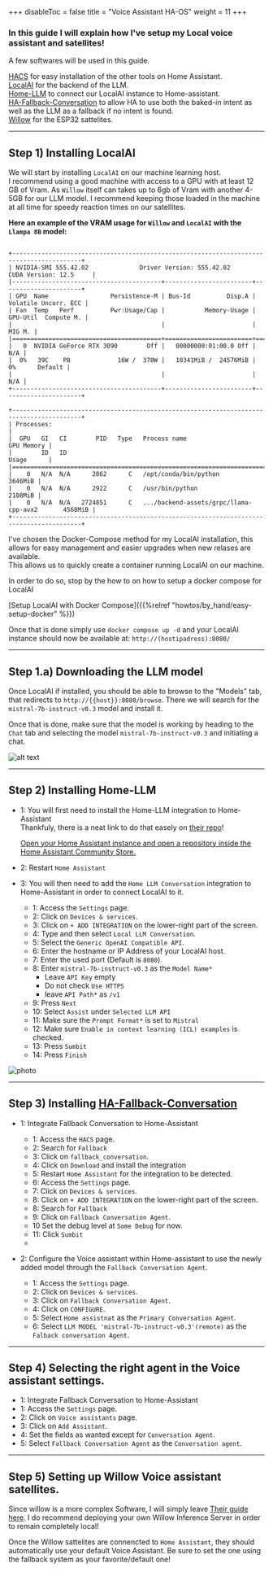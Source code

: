 +++
disableToc = false
title = "Voice Assistant HA-OS"
weight = 11
+++

### In this guide I will explain how I've setup my Local voice assistant and satellites!  
A few softwares will be used in this guide.

[HACS](https://hacs.xyz/) for easy installation of the other tools on Home Assistant.  
[LocalAI](https://localai.io/) for the backend of the LLM.  
[Home-LLM](https://github.com/acon96/home-llm) to connect our LocalAI instance to Home-assistant.  
[HA-Fallback-Conversation](https://github.com/m50/ha-fallback-conversation) to allow HA to use both the baked-in intent as well as the LLM as a fallback if no intent is found.  
[Willow](https://heywillow.io/) for the ESP32 sattelites.  


_____

## Step 1) Installing LocalAI

We will start by installing `LocalAI` on our machine learning host.   
I recommend using a good machine with access to a GPU with at least 12 GB of Vram. As `Willow` itself can takes up to 6gb of Vram with another 4-5GB for our LLM model.   I recommend keeping those loaded in the machine at all time for speedy reaction times on our satellites.

**Here an example of the VRAM usage for  `Willow` and `LocalAI` with the `Llampa 8B` model:**
```

+-----------------------------------------------------------------------------------------+
| NVIDIA-SMI 555.42.02              Driver Version: 555.42.02      CUDA Version: 12.5     |
|-----------------------------------------+------------------------+----------------------+
| GPU  Name                 Persistence-M | Bus-Id          Disp.A | Volatile Uncorr. ECC |
| Fan  Temp   Perf          Pwr:Usage/Cap |           Memory-Usage | GPU-Util  Compute M. |
|                                         |                        |               MIG M. |
|=========================================+========================+======================|
|   0  NVIDIA GeForce RTX 3090        Off |   00000000:01:00.0 Off |                  N/A |
|  0%   39C    P8             16W /  370W |   10341MiB /  24576MiB |      0%      Default |
|                                         |                        |                  N/A |
+-----------------------------------------+------------------------+----------------------+

+-----------------------------------------------------------------------------------------+
| Processes:                                                                              |
|  GPU   GI   CI        PID   Type   Process name                              GPU Memory |
|        ID   ID                                                               Usage      |
|=========================================================================================|
|    0   N/A  N/A      2862      C   /opt/conda/bin/python                        3646MiB |
|    0   N/A  N/A      2922      C   /usr/bin/python                              2108MiB |
|    0   N/A  N/A   2724851      C   .../backend-assets/grpc/llama-cpp-avx2       4568MiB |
+-----------------------------------------------------------------------------------------+
```

I've chosen the Docker-Compose method for my LocalAI installation, this allows for easy management and easier upgrades when new relases are available.  
This allows us to quickly create a container running LocalAI on our machine.  

In order to do so, stop by the how to on how to setup a docker compose for LocalAI

[Setup LocalAI with Docker Compose]({{%relref "howtos/by_hand/easy-setup-docker" %}})

Once that is done simply use `docker compose up -d` and your LocalAI instance should now be available at: 
`http://(hostipadress):8080/`
_____

## Step 1.a) Downloading the LLM model

Once LocalAI if installed, you should be able to browse to the "Models" tab, that redirects to ``http://{{host}}:8080/browse``. There we will search for the `mistral-7b-instruct-v0.3` model and install it.

Once that is done, make sure that the model is working by heading to the `Chat` tab and selecting the model `mistral-7b-instruct-v0.3` and initiating a chat. 

![alt text](https://github.com/maxi1134/Home-Assistant-Config/blob/master/assets/ai_guide/chat_example.png?raw=true)

_____

## Step 2) Installing Home-LLM




- 1: You will first need to install the Home-LLM integration to Home-Assistant   
    Thankfuly, there is a neat link to do that easely on [their repo](https://github.com/acon96/home-llm)!

     [Open your Home Assistant instance and open a repository inside the Home Assistant Community Store.](https://my.home-assistant.io/redirect/hacs_repository/?category=Integration&repository=home-llm&owner=acon96) 

- 2: Restart `Home Assistant`

- 3: You will then need to add the  `Home LLM Conversation` integration to Home-Assistant in order to connect LocalAI to it.
    - 1: Access the `Settings` page.
    - 2: Click on `Devices & services`.
    - 3: Click on `+ ADD INTEGRATION` on the lower-right part of the screen.
    - 4: Type and then select `Local LLM Conversation`.
    - 5: Select the `Generic OpenAI Compatible API`.
    - 6: Enter the hostname or IP Address of your LocalAI host.
    - 7: Enter the used port (Default is `8080`).
    - 8: Enter `mistral-7b-instruct-v0.3` as the `Model Name*`
      - Leave `API Key` empty
      - Do not check `Use HTTPS`
      - leave `API Path*` as `/v1` 
    - 9: Press `Next`
    - 10: Select `Assist` under `Selected LLM API`
    - 11: Make sure the `Prompt Format*` is set to `Mistral`
    - 12: Make sure `Enable in context learning (ICL) examples` is checked.
    - 13: Press `Sumbit`
    - 14: Press `Finish`

![photo](https://github.com/maxi1134/Home-Assistant-Config/blob/master/assets/home_llm_guide/home_llm_installation_video.gif?raw=true)

_____

## Step 3) Installing [HA-Fallback-Conversation](https://github.com/m50/ha-fallback-conversation)


- 1:  Integrate Fallback Conversation to Home-Assistant
  - 1: Access the `HACS` page.
  - 2: Search for `Fallback`
  - 3: Click on `fallback_conversation`.
  - 4: Click on `Download` and install the integration
  - 5: Restart `Home Assistant` for the integration to be detected.
  - 6: Access the `Settings` page.
  - 7: Click on `Devices & services`.
  - 8: Click on `+ ADD INTEGRATION` on the lower-right part of the screen.
  - 8: Search for `Fallback`
  - 9: Click on `Fallback Conversation Agent`.
  - 10 Set the debug level at `Some Debug` for now.
  - 11: Click `Sumbit`
  - 
  
- 2: Configure the Voice assistant within Home-assistant to use the newly added model through the `Fallback Conversation Agent`.
  - 1: Access the `Settings` page.
  - 2: Click on `Devices & services`.
  - 3: Click on `Fallback Conversation Agent`.
  - 4: Click on `CONFIGURE`.
  - 5: Select `Home assistnat` as the `Primary Conversation Agent`.
  - 6: Select `LLM MODEL 'mistral-7b-instruct-v0.3'(remote)` as the `Falback conversation Agent`.


_____

## Step 4) Selecting the right agent in the Voice assistant settings.


- 1:  Integrate Fallback Conversation to Home-Assistant
 - 1: Access the `Settings` page.
 - 2: Click on `Voice assistants` page.
 - 3: Click on `Add Assistant`.
 - 4: Set the fields as wanted except for `Conversation Agent`.
 - 5: Select `Fallback Conversation Agent` as the `Conversation agent`.

_____

## Step 5) Setting up Willow Voice assistant satellites.
Since willow is a more complex Software, I will simply leave [Their guide here](https://heywillow.io/quick-start-guide/).
I do recommend deploying your own Willow Inference Server in order to remain completely local!

Once the Willow sattelites are connencted to `Home Assistant`, they should automatically use your default Voice Assistant.
Be sure to set the one using the fallback system as your favorite/default one!
